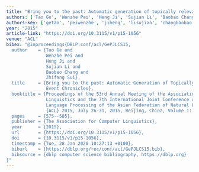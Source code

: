 ```yaml
---
title: "Bring you to the past: Automatic generation of topically relevant event chronicles"
authors: ['Tao Ge', 'Wenzhe Pei', 'Heng Ji', 'Sujian Li', 'Baobao Chang', 'Zhifang Sui']
authors-key: ['getao', 'peiwenzhe', 'jiheng', 'lisujian', 'changbaobao', 'suizhifang']
year: "2015"
article-link: "https://doi.org/10.3115/v1/p15-1056"
venue: "ACL"
bibex: "@inproceedings{DBLP:conf/acl/GePJLCS15,
  author    = {Tao Ge and
               Wenzhe Pei and
               Heng Ji and
               Sujian Li and
               Baobao Chang and
               Zhifang Sui},
  title     = {Bring you to the past: Automatic Generation of Topically Relevant
               Event Chronicles},
  booktitle = {Proceedings of the 53rd Annual Meeting of the Association for Computational
               Linguistics and the 7th International Joint Conference on Natural
               Language Processing of the Asian Federation of Natural Language Processing,
               {ACL} 2015, July 26-31, 2015, Beijing, China, Volume 1: Long Papers},
  pages     = {575--585},
  publisher = {The Association for Computer Linguistics},
  year      = {2015},
  url       = {https://doi.org/10.3115/v1/p15-1056},
  doi       = {10.3115/v1/p15-1056},
  timestamp = {Tue, 28 Jan 2020 10:27:13 +0100},
  biburl    = {https://dblp.org/rec/conf/acl/GePJLCS15.bib},
  bibsource = {dblp computer science bibliography, https://dblp.org}
}"
---
```

